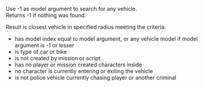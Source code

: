 Use -1 as model argument to search for any vehicle.  
Returns -1 if nothing was found.

Result is closest vehicle in specified radius meeting the criteria:
* has model index equal to model argument, or any vehicle model if model argument is -1 or lesser
* is type of car or bike
* is not created by mission or script
* has no player or mission created characters inside
* no character is currently entering or exiting the vehicle
* is not police vehicle currently chasing player or another criminal
